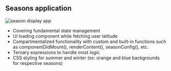 ## Seasons application

![season display app](https://media.giphy.com/media/jowyxeuwOKxWYVsBBW/giphy.gif)

- Covering fundamental state management
- UI loading component while fetching user latitude
- Compartmentalized functionality with custom and built-in functions such as componentDidMount(), renderContent(), seasonConfig(), etc.
- Ternary expressions to handle most logic
- CSS styling for summer and winter (ex: orange and blue backgrounds for respective seasons)